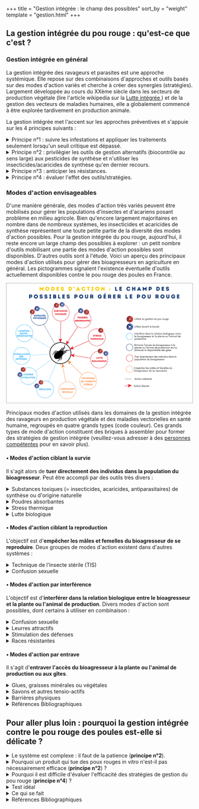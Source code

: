 +++
title = "Gestion intégrée : le champ des possibles"
sort_by = "weight"
template = "gestion.html"
+++

## La gestion intégrée du pou rouge : qu'est-ce que c'est ?
### Gestion intégrée en général

La gestion intégrée des ravageurs et parasites est une approche systémique. Elle repose sur des combinaisons d'approches et outils basés sur des modes d'action variés et cherche à créer des synergies (stratégies). Largement développée au cours du XXème siècle dans les secteurs de production végétale (lire l'article wikipedia sur la <a href="https://fr.wikipedia.org/wiki/Lutte_int%C3%A9gr%C3%A9e" class="external_link"> Lutte intégrée </a>) et de la gestion des vecteurs de maladies humaines, elle a globalement commencé à être explorée tardivement en production animale.

La gestion intégrée met l'accent sur les approches préventives et s'appuie sur les 4 principes suivants :

<details  class="gestion">
    <summary>Principe n°1 : suivre les infestations et appliquer les traitements seulement lorsqu'un seuil critique est dépassé.</summary>

Peut être partiellement appliqué grâce aux protocoles de suivi des infestations disponibles ici (fiches techniques pdf Mitecontrol [piège](/doc/Guide_controle_durable_des_poux.pdf) et [biologie](/doc/Guide_biologie_du_pou_rouge.pdf)). Les suivis par piégeage permettent de déterminer la présence ou non des acariens dans le bâtiment et d'évaluer approximativement l'évolution de l'infestation. Nous ne proposons pas de seuil critique car la dynamique démographique du pou rouge alterne des phases de latence très discrètes et des pullulations très brutales : dès lors que des poux rouges sont présents dans le bâtiment, ils peuvent se multiplier très rapidement et atteindre rapidement un niveau d'infestation critique en 15 jours

</details>

<details  class="gestion">
    <summary>Principe n°2 : privilégier les outils de gestion alternatifs (biocontrôle au sens large) aux pesticides de synthèse et n'utiliser les insecticides/acaricides de synthèse qu'en dernier recours. </summary>

Nécessite le développement d'outils de biocontrôle au sens large et de stratégies les combinant. C'est l'objet principal de cette partie de notre site web. Le [biocontrôle](https://agriculture.gouv.fr/quest-ce-que-le-biocontrole) est un ensemble d'outils mettant en œuvre divers mécanismes impliqués dans les interactions entre les espèces dans le milieu naturel : lutte biologique par des ennemis naturels (ex. coccinelles prédatrices de pucerons ou bactéries pathogènes pour des insectes), médiateurs chimiques (attractants et répulsifs), substances insecticides / acaricides d'origine naturelles (plantes, minéraux …). Du fait de la complexité intrinsèque des (agro)écosystèmes, des études conséquentes, avec séquences tentatives-échecs successives, sont nécessaires avant de parvenir à des solutions satisfaisantes. Contre le pou rouge des poules, plusieurs modes d'action ont été explorés et parfois développés au cours du XXIème siècle ([frise chronologique en pdf](/doc/Frise_chronologique_simplifiee.pdf)). 

</details>

<details  class="gestion">
    <summary>Principe n°3 : anticiper les résistances.</summary>

Nécessite des études sur les résistances aux outils alternatifs aux acaricides de synthèse : des travaux ont démontré l'émergence de résistances à des outils de biocontrôle chez d'autres bioagresseurs, cela reste à étudier chez le pou rouge. Des travaux ont par ailleurs démontré une prévalence non négligeable de résistances à des acaricides de synthèse anciens (pyréthinoïdes) chez le pou rouge.  

</details>

<details  class="gestion">
    <summary>Principe n°4 : évaluer l'effet des outils/stratégies. </summary>

Nécessite des études sur les résistances aux outils alternatifs aux acaricides de synthèse : des travaux ont démontré l'émergence de résistances à des outils de biocontrôle chez d'autres bioagresseurs, cela reste à étudier chez le pou rouge. Des travaux ont par ailleurs démontré une prévalence non négligeable de résistances à des acaricides de synthèse anciens (pyréthinoïdes).  

</details>


### Modes d'action envisageables 

D'une manière générale, des modes d'action très variés peuvent être mobilisés pour gérer les populations d'insectes et d'acariens posant problème en milieu agricole. Bien qu'encore largement majoritaires en nombre dans de nombreux systèmes, les insecticides et acaricides de synthèse représentent une toute petite partie de la diversité des modes d'action possibles. Pour la gestion intégrée du pou rouge, aujourd'hui, il reste encore un large champ des possibles à explorer : un petit nombre d'outils mobilisant une partie des modes d'action possibles sont disponibles. D'autres outils sont à l'étude. 
Voici un aperçu des principaux modes d'action utilisés pour gérer des bioagresseurs en agriculture en général. Les pictogrammes signalent l'existence éventuelle d'outils actuellement disponibles contre le pou rouge des poules en France. 


<div class="img_largeur_max">

![Schéma des modes d'actions pour gérer le pou rouge](/img/champs_ds_poss.webp)

Principaux modes d'action utilisés dans les domaines de la gestion intégrée des ravageurs en production végétale et des maladies vectorielles en santé humaine, regroupés en quatre grands types (code couleur). Ces grands types de mode d'action constituent des briques à assembler pour former des stratégies de gestion intégrée (veuillez-vous adresser à des [personnes compétentes](/ressources#conseil) pour en savoir plus).

</div>


#### &#8226; Modes d'action ciblant la survie 

Il s'agit alors de **tuer directement des individus dans la population du bioagresseur**. Peut être accompli par des outils très divers :

<details  class="gestion">
    <summary>Substances toxiques (= insecticides, acaricides, antiparasitaires) de synthèse ou d'origine naturelle</summary> 

Les insecticides, acaricides et antiparasitaires de synthèse appartiennent à différentes familles chimiques (pyréthrinoïdes, organophosphorés, isoxolazines, …). Ceux d'origine naturelle soit sont produits par des plantes, champignons ou bactéries, soit sont des substances minérales (ex. anciennement arsenic). 

> Contre le pou rouge des poules, des substances de synthèse sont soit pulvérisées dans le bâtiment, soit mélangées à l'eau de boisson des poules et une substance produite par des bactéries est pulvérisée (spinosad).

</details>

<details  class="gestion">
    <summary> Poudres absorbantes</summary> 

Les produits à base de silice contiennent principalement du dioxyde de silicium (SiO2) comme substance active. Le dioxyde de silicium absorbe le film lipidique de l'épicuticule des insectes et acariens essentiel au maintien de leur humidité interne grâce au caractère absorbant des particules. Cela entraîne leur mort par dessiccation. 

<div class="notes">

Note : Il existe des silices synthétiques et naturelles. Les produits synthétiques ne contiennent que du dioxyde de silicium amorphe ; les produits naturels (terre de diatomée) contiennent du dioxyde de silicium amorphe ainsi qu'une petite quantité (<1%) de dioxyde de silicium cristallin.

</div>

> Contre le pou rouge des poules, des poudres de silice de synthèse ou d'origine naturelle (terre de diatomées) sont utilisées par pulvérisation liquide ou saupoudrage. La pulvérisation projette une suspension aqueuse de poudre de silice, qui sèche sur les supports et forme ainsi une couche poudreuse continue.
> 
</details>


<details  class="gestion">
    <summary> Stress thermique </summary> 

La plupart des insectes et acariens supportent très mal les chocs thermiques chauds. En outre, le pou rouge des poules survit assez peu à des températures prolongées >40°C.
> Contre le pou rouge, des systèmes mobiles permettent d'installer temporairement des structures qui chauffent l'intérieur des bâtiments de manière à ce que les points les plus froids atteignent 45°C pendant quelques jours durant le vide sanitaire.

</details>

<details  class="gestion">
    <summary> Lutte biologique </summary> 

La lutte biologique s'appuie sur l'adage : « l'ennemi de mon ennemi est mon ami… ». Les ennemis naturels des bioagresseurs sont leurs prédateurs ou leurs pathogènes : divers insectes, araignées ou acariens se nourrissent d'autres invertébrés et des champignons, bactéries ou virus pathogènes leur causent des maladies. Ces ennemis naturels constituent des « auxiliaires ». On distingue trois grands types de lutte biologique :

> **a.** En lutte biologique par acclimatation, on inocule des ennemis naturels initialement absents du milieu, transférés depuis d'autres milieux, que l'on cherche à installer durablement. Cela concerne généralement des bioagresseurs nouvellement arrivés dans un système ou dans une aire géographique (invasion en cours). 

> **b.** En lutte biologique par augmentation, on procède à des introductions massives d'ennemis naturels, produits par élevage de masse, qui viennent augmenter l'activité des ennemis naturellement présents dans le milieu.

> **c.** En lutte biologique par conservation, on favorise les ennemis naturels du bioagresseur spontanément présents dans le milieu 

> Plusieurs espèces d'acariens, d'autres arachnides et d'insectes prédateurs se développent spontanément dans les bâtiments de pondeuses, mais aucune action régulatrice n'a été détectée malgré des expérimentations menées à différentes échelles : la lutte biologique par conservation semble assez peu pertinente à ce jour. Dans le cadre de la lutte biologique par augmentation, des acariens prédateurs sont élevés en masse et commercialisés pour introduction massive dans les bâtiments de pondeuses. 

<div class="notes">

Note : Le pou rouge des poules étant présent en France et dans les élevages de volailles depuis très longtemps, il n'est pas concerné par la lutte biologique par acclimatation. 

</div>

</details>

#### &#8226; Modes d'action ciblant la reproduction 

L'objectif est d'**empêcher les mâles et femelles du bioagresseur de se reproduire**. Deux groupes de modes d'action existent dans d'autres systèmes :

<details  class="gestion">
    <summary> Technique de l'insecte stérile (TIS) </summary> 

La TIS consiste à réaliser des lâchers massifs de bioagresseurs mâles stérilisés. Par un phénomène de compétition avec les mâles sauvages fertiles, les mâles lâchés dont les accouplements ne produisent pas de descendance, limitent la fécondation des femelles. Cette technique nécessite l'élevage en masse du bioagresseur et la stérilisation (généralement par radiations) et la séparation des mâles (il ne faut pas relâcher de femelles). A ce jour, la TIS a été appliquée uniquement à des bioagresseurs insectes (d'où le nom), soit ravageurs de plantes, soit vecteurs de maladies humaines (moustiques, mouches tsé-tsé).

> À ce jour, la technique n'a pas été explorée contre le pou rouge. Une étude fondamentale a mesuré les effets de rayons gamma sur sa longévité et sa fécondité. Mais pour déterminer si une "Technique de l'Acarien Stérile" (TAS) pourrait être envisagée pour la gestion du pou rouge, non seulement des études fines sur la biologie de sa reproduction et l'effet de différents types et doses de rayonnements sont nécessaires, mais encore des verrous techniques majeurs sont à lever : mettre au point une technique pour distinguer les sexes sur individus vivants (on sait distinguer les sexes sur individus morts ; cela est très difficile sur les vivants, impossible sur un grand nombre d'individus) & élaborer un protocole d'élevage de masse de pou rouge efficace, sécurisé et conforme aux règles éthiques.

 </details>

<details  class="gestion">
    <summary> Confusion sexuelle </summary> 

Le principe de la technique est de perturber la phase de rapprochement des bioagresseurs mâles et femelles par émission de phéromones synthétiques en grande quantité. Ces phéromones sont des odeurs qui imitent la substance naturelle émise par la femelle pour attirer le mâle. Dans l'atmosphère saturée en phéromone, les mâles sont incapables de localiser les femelles et les accouplements sont moins nombreux, la descendance produite est par conséquent réduite. Elle est surtout utilisée pour gérer des lépidoptères ravageurs de plantes.

> La technique de la confusion sexuelle n'a jamais été explorée à ce jour pour gérer le pou rouge des poules. Pour déterminer si elle est envisageable, il faudrait dans un premier temps voir si et comment une phéromone participe à la rencontre des sexes chez le pou rouge (à notre connaissance, aucune étude n'a exploré ces aspects). Le cas échéant, il faudrait ensuite la caractériser chimiquement pour la reproduire, réaliser des expérimentations pour vérifier qu'elle affecte bien la rencontre des sexes et a bien des conséquences sur la dynamique de populations du pou rouge.

</details>


#### &#8226; Modes d'action par interférence 

L'objectif est d'**interférer dans la relation biologique entre le bioagresseur et la plante ou l'animal de production**. Divers modes d'action sont possibles, dont certains à utiliser en combinaison :

<details  class="gestion">
    <summary> Confusion sexuelle </summary> 

- **Répulsifs.**
Il est parfois possible de décourager le bioagresseur de contacter la plante ou l'animal de production en utilisant une substance répulsive, c'est-à-dire une odeur (ou un goût) qui provoque chez le bioagresseur un comportement de fuite. Une difficulté majeure est la conception spatiale de l'usage de l'outil, qui doit induire chez le bioagresseur un comportement de fuite à distance de la proie ou hôte, ou une répugnance à utiliser les gîtes appropriés. Sachant que le bioagresseur peut s'habituer rapidement à une odeur répulsive, répandre un répulsif partout dans un système n'a pas beaucoup de sens (le bioagresseur ne peut rien fuir au final). Les stratégies « push-pull » (pousser-tirer) combinent un répulsif positionné de manière à repousser le bioagresseur (« push », au moyen du répulsif) loin de la plante ou l'animal de production et un leurre attractif (voir ci-dessous) l'attirant (« pull ») ailleurs.
> Certains compléments alimentaires à base de plantes sont additionnés à l'aliment ou l'eau de boisson des poules afin de rendre l'odeur globale de la poule répulsive vis-à-vis du pou rouge des poules. 

 </details>

<details  class="gestion">
    <summary> Leurres attractifs </summary> 

Des signaux odorants, visuels, voire thermiques, peuvent attirer le bioagresseur vers des zones bien identifiées et le détourner de la plante ou de l'animal de production. Des odeurs synthétiques peuvent mimer des odeurs naturelles : les kairomones, odeurs émises par les plantes ou animaux hôtes qui attirent les herbivores ou les microprédateurs hématophages (respectivement), les phéromones d'agrégations, substances produites par les congénères et favorisant leur regroupement dans des gîtes appropriés... Des sources de chaleur peuvent détourner les insectes et acariens hématophages au cours de leur recherche d'hôtes à sang chaud. 

Généralement, les leurres attractifs sont associés avec un mode d'action de type 1 ou de type 4 dans des stratégies « Attract & Kill » : on attire le bioagresseur dans un piège qui le tue (électrisation, substance toxique) ou le retient définitivement (ex. glue). La finalité des systèmes « Attract & Kill » peut-être la réduction des populations du bioagresseur en les tuant massivement dans les pièges (principe n°2), ou bien le suivi des infestations en maximisant les chances de piéger des bioagresseurs pour les détecter précocement (principe n°1 de la gestion intégrée). On peut associer des pièges « Attract & Kill » à un répulsif dans le cadre de stratégies « Push-pull » (voir plus haut).  

> Les poux rouges étant aveugles, il n'est pas pertinent d'envisager des leurres visuels. Quelques travaux en cours ou passés se sont intéressés à l'usage de kairomones ou d'autres substances pour appâter des pièges destinés au pou rouge des poules, mais à notre connaissance rien n'est disponible à ce jour. Note : il est difficile de retenir simplement l'acarien au moyen de glue ou d'huile car il sonde continuellement le substrat sur lequel il marche avec ses tarses avant et recule immédiatement lorsqu'il détecte la matière.

 </details>

<details  class="gestion">
    <summary> Stimulation des défenses </summary> 

Contrairement aux autres outils listés ici, les outils de stimulation des défenses naturelles sont beaucoup plus développés dans le domaine de la production animale que de la production végétale : des vaccins sont administrés à l'animal de manière à provoquer son immunité protectrice et durable en stimulant la production d'anticorps. De nombreux vaccins sont disponibles pour gérer des bioagresseurs de type microorganismes en élevage (maladies bactériennes ou virales). En revanche, il existe à ce jour très peu de vaccins contre des bioagresseurs de type insectes ou acariens (un vaccin contre une espèce de tique).

> De nombreuses études passées ou en cours recherchent des antigènes candidats pour développer un vaccin contre le pou rouge.  En attendant d'y parvenir, un autovaccin a été mis au point et utilisé au Royaume-Uni (non autorisé en France) : préparé à partir de poux rouges prélevés spécifiquement dans l'élevage à traiter, il est administré par injection intra-musculaire.  

 </details>

<details  class="gestion">
    <summary> Races résistantes </summary> 

Certaines variétés végétales cultivées ou races animales élevées se trouvent être plus résistantes à certains bioagresseurs que d'autres, soit parce qu'elles ont été sélectionnées pour cela, soit par hasard. Par exemple, il existe en Afrique des races locales de bovins tolérantes à la trypanosomose (maladie transmise par les mouches tsé-tsé) et des lapins résistants à la myxomatose ont pu être sélectionnés.

> A ce jour, à notre connaissance, aucune race de poule n'a été identifiée comme particulièrement résistante au pou rouge des poules.

</details>





#### &#8226; Modes d'action par entrave 

Il s'agit d'**entraver l'accès du bioagresseur à la plante ou l'animal de production ou aux gîtes**.

<details  class="gestion">
    <summary>Glues, graisses minérales ou végétales</summary>

Glues et graisses permettent de former des barrières physiques infranchissables par les insectes sans ailes et les acariens. Leur action est principalement mécanique, par leur affinité forte avec la cuticule : la surface du corps de l'insecte ou de l'acarien est plus ou moins envahie par capillarité, cela réduit la liberté de mouvements des pattes et peut obturer les orifices respiratoires. Selon la localisation et le mode d'application de ces matières, on peut ainsi entraver l'accès des bioagresseurs qui ne vivent pas sur l'hôte (microprédateurs; voir [le saviez-vous ?](https://pourougepoule.fr/connaissance) n°[1](https://pourougepoule.fr/connaissance#slide_idr-1)) à la plante ou l'animal de production et limiter l'accroissement de leurs populations. Introduire dans les microhabitats des matières gênant les allées et venues des bioagresseurs peut limiter l'espace disponible pour le développement de leurs populations.  

> L'application d'huiles ou de graisses plus épaisses à l'aide d'un pinceau ou directement dans les interstices où s'accumulent les poux rouges (identifiables même après leur départ par les traces de fientes persistantes; voir la question : [Comment savoir s'il y a des poux rouges dans le bâtiment / poulailler ?](https://pourougepoule.fr/faq#faq-10)), vise à dissuader les poux rouges de s'accumuler dans les zones traitées. On en applique notamment dans les parties des structures portant les perchoirs et dans les interstices entre les caillebotis en élevages au sol. Des applications répétées sont généralement nécessaires car, avec le temps, l'accumulation de poussière forme une pellicule qui permet aux acariens de marcher sur les substances sans effet néfaste et de s'installer à nouveau.  

</details>

<details  class="gestion">
    <summary>Savons et autres tensio-actifs </summary>

L'application de savons purs (ex. savon noir) peut jouer un rôle similaire au glues et graisses. En outre, des lavages à l'eau savonneuse permettent aussi d'éliminer mécaniquement une partie des populations de bioagresseurs (ex. lavage de feuilles d'arbres pour éliminer des pucerons).

> L'application de savon noir pur peut aussi être réalisée comme décrit plus haut pour les huiles et autres graisses pour gérer le pou rouge. En outre, l'ajout de savon à l'eau de lavage durant le vide sanitaire contribue à réduire temporairement la population de poux rouges par élimination mécanique tout en favorisant leur noyade (abaissement de la tension de surface de l'eau permettant son entrée dans les orifices respiratoires).

</details>

<details  class="gestion">
    <summary>Barrières physiques </summary>

- Structures infranchissables : moustiquaires et autres filets  
> Rien de tel contre le pou rouge à notre connaissance. 

- Structures électrifiées : Il existe des clôtures électriques permettent d'exclure les renards et autres mammifères prédateurs de volailles ainsi que des désinsectiseurs électriques pour électriser les insectes volants (mouches, moustiques). 
> Un perchoir électrifié a été conçu aux Pays-Bas pour empêcher les acariens d'accéder aux poules perchées (les acariens qui cherchent à les atteindre en grimpant sur le perchoir sont électrisés). Il doit être intégré à la structure interne du bâtiment.  

</details>

<details class="gestion">
    <summary class="gestion-bib">Références Bibliographiques </summary>

<!-- XXX -->

</details>

## Pour aller plus loin : pourquoi la gestion intégrée contre le pou rouge des poules est-elle si délicate ?

<details  class="gestion">
    <summary>Le système est complexe : il faut de la patience (<strong>principe n°2</strong>). </summary>

De nombreuses solutions prometteuses se heurtées et se heurtent à des échecs récurrents. Ces difficultés ne sont pas si surprenantes : l'écosystème des poulaillers, même s'il paraît simplifié comparé à des écosystèmes naturels, héberge une diversité d'êtres vivants, en plus des poules, des poux rouges et des mouches : des dizaines d'espèces d'insectes et d'acariens, de nématodes, de protozoaires, de champignons microscopiques ont été recensées dans les bâtiments de pondeuses (voire un [poster scientifique](/doc/POSTER_SFE2_2018_RENNES.pdf) et une [notice explicative](/doc/notice_adnE.pdf) des techniques d'ADN environnementale), sans compter les bactéries et virus. La plupart de ces organismes n'ont pour la plupart pas d'impact négatif sur les poules ni les hommes. Certains ont sans doute des effets positifs. Mais ce qui est certain, c'est que leurs interactions sont innombrables et globalement méconnues. La réponse du pou rouge aux différentes pratiques de gestion est nécessairement affectée par la complexité du système. En comprendre les bases fondamentales est nécessaire pour progresser sur le plan opérationnel : cela demande de la recherche, donc du monde et du temps.

</details>

<details  class="gestion">
    <summary>Pourquoi un produit qui tue des poux rouges in vitro n'est-il pas nécessairement efficace (<strong>principe n°2</strong>) ? </summary>

Pour qu'une stratégie de gestion puisse être considérée comme efficace, elle doit empêcher ou limiter le développement des populations de pou rouge et se traduire par une réduction ou une élimination des dégâts. La dynamique démographique du pou rouge est généralement très discrète en début de la bande et s'accélère de manière exponentielle au bout de quelques mois (pullulation) (cf [le saviez-vous ?](https://pourougepoule.fr/connaissance) n°[1](https://pourougepoule.fr/connaissance#slide_idr-3)). Des pullulations équivalentes à celles atteintes en élevage ont été obtenues en conditions contrôlées et de manière répétée à partir de l'équivalent d'un tout petit agrégat (voir figure ci-dessous).  

<div class="img_largeur_max">

<img src="/img/evol_pop_pou.webp" alt="Courbe qui décrit l'évolution très rapide des populations de pou rouge. À partir de 200 femelles on obtient 444 774 poux en 40 jours." style ="margin:auto; max-width:90%;">

Au laboratoire, des lots de 200 femelles adultes de poux rouges (équivalents à des agrégats d'environ 1 cm de diam.) ont été inoculés dans plusieurs dizaines d'isolateurs étanches aux acariens hébergeant chacun une petite poule (mésocosmes clos). Après différents nombres de semaines, la poule a été retirée, les acariens ont été extraits de chaque isolateur et comptés. Le graphique ci-dessus montre le nombre moyen de poux rouges obtenus à partir de 200 femelles adultes en axe vertical après les durées indiquées en axe horizontal. De même, l'inoculation de 3 poux rouges dans un poulailler expérimental hébergeant 5 poules a permis le développement d'une population pullulante (nombreux agrégats visibles un peu partout) en moins de 4 mois.

</div>

Il est fréquent de se heurter à l'inefficacité d'outils de gestion dont le mode d'action est pourtant avéré. Aucune solution ne touche absolument tous les poux rouges dans le poulailler et il suffit d'un petit nombre d'individus pour qu'une population énorme se développe après quelques mois. C'est pourquoi tuer des individus ne suffit souvent pas à éviter les pullulations de pou rouge.

Les raisons en sont multiples, voici les principales :

- à l'échelle du bâtiment, la répartition spatiale des poux rouges est très hétérogène, aucune intervention ne peut porter sur l'ensemble du bâtiment de manière homogène

- localement, les produits pulvérisés à faible rémanence ne touchent qu'une petite partie de la population de pou rouge, car une grande partie demeure accumulée dans les interstices (cf [le saviez-vous ?](https://pourougepoule.fr/connaissance) n°[1](https://pourougepoule.fr/connaissance#slide_idr-1))

- à l'échelle de la population de pou rouge, tous les individus ne vont pas manger en même temps, ce qui empêche les antiparasitaires administrés par l'eau de boisson de toucher tous les acariens. Même si les poux rouges en jeûne depuis plusieurs jours sont en général affamés, certains demeurent en jeûne durant des semaines malgré la présence de poules.

- les prédateurs mangent rarement la totalité de la population de proies, peuvent manger d'autres proies présentes dans le bâtiment (acariens de la poussière) et sont souvent aussi charognards (ils peuvent tirer de l'énergie des cadavres de proie, qu'ils ne tuent pas).

</details>

<details  class="gestion">
    <summary>Pourquoi il est difficile d'évaluer l'efficacité des stratégies de gestion du pou rouge (<strong>principe n°4</strong>) ? </summary>


Le mode d'action d'un outil de gestion peut être évalué sur des individus poux rouges (ex. observation de la prédation par des acariens prédateurs sur des poux rouges, de la mortalité induite par le contact avec un acaricide, du comportement de répulsion vis-à-vis d'une substance …). L'efficacité doit par nature être évaluée au moins à l'échelle des populations de bioagresseur, car un effet avéré sur des individus (même sur beaucoup d'individus) ne se traduit pas nécessairement par un effet sur la population infestante (voir plus haut). 
Un outil de gestion (traitement) efficace contre le pou rouge doit limiter les effets néfastes de la présence de l'acarien sur le bien-être et la santé des poules, ainsi que sur la production. Pour faire véritablement la preuve de l'efficacité, il faudrait montrer que le traitement augmente le bien-être, la santé des poules et/ou la production. Comme ces paramètres sont difficiles à mesurer et répondent généralement au traitement avec des temps de retard importants, il est très délicat de les utiliser pour établir l'efficacité. On cherche plutôt à vérifier que le traitement réduit la taille des populations du pou rouge (infestation), considérant que, par un effet cascade, cela augmentera les paramètres ci-dessus. 

</details>

<details  class="gestion">
    <summary>Test idéal</summary>

Pour voir si un traitement réduit la taille de la population du pou rouge, il faut voir si la variation due au traitement est non seulement une baisse systématique, mais aussi une baisse supérieure à la variation naturelle. Pour éviter de confondre les effets du hasard et ceux du traitement, il faut pouvoir mesurer la variation naturelle. L'idéal serait de comparer plusieurs bâtiments exactement identiques, avec une infestation initiale exactement identique (même nombre d'acariens aux mêmes endroits au début). Le traitement serait appliqué dans la moitié des bâtiments et les autres seraient maintenus sans traitement (témoins de la variation naturelle). Un suivi rigoureux de la taille de la population de poux rouges serait réalisé dans chaque bâtiment. Cela est impossible dans « la vraie vie », c'est-à-dire dans les bâtiments d'élevage fonctionnels, car on ne peut jamais s'assurer d'avoir une infestation initiale comparable entre les bâtiments. Pour cela il faudrait d'une part posséder un moyen d'élimination complète du pou rouge (ce qui manifestement n'existe pas à ce jour, sauf à brûler le bâtiment et le reconstruire), d'autre part, introduire volontairement des poux rouges et maintenir des bâtiments sans traitement (témoins), ce qui pose des problèmes d'éthique et de production. 
Par conséquent, ce type de démarche n'est pas applicable en dehors de contextes expérimentaux stricts. L'équipe de L. Roy a développé des systèmes expérimentaux spécifiques, nommés mésocosmes clos qui permettent d'atteindre ces standards dans des conditions intermédiaires entre laboratoire et terrain : ces unités, validées par un comité d'éthique, sont étanches aux acariens et permettent d'héberger, nourrir et abreuver des poules individuelles, en présence d'inoculums d'acariens contrôlés. Plusieurs dizaines d'exemplaires exactement identiques permettent de mesurer la variation naturelle de l'évolution de la taille des populations de poux rouges en fonction de traitements divers dans des environnements mimant les écosystèmes de poulailler. Leur usage cependant nécessite de mobiliser une équipe spécialisée et des locaux spécifiques.

</details>

<details  class="gestion">
    <summary>Ce qui se fait</summary>

Faute de pouvoir conduire des expérimentations contrôlées en contexte d'élevage, on conduit généralement des quasi-expérimentations en comparant des indicateurs du niveau d'infestation avant et après le traitement. Des pièges et autres outils de suivi des populations de poux rouges sont disponibles pour usage dans les élevages (fiches techniques pdf Mitecontrol [piège](/doc/Guide_controle_durable_des_poux.pdf) et [biologie](/doc/Guide_biologie_du_pou_rouge.pdf)). Mais mesurer une baisse des valeurs relevées (nombre de poux rouges piégés ou autres) dans un bâtiment d'élevage après un traitement comparées aux valeurs relevées avant ne suffit à en établir l'efficacité. Une baisse du nombre de poux piégés ou d'agrégats visibles peut être due aux fluctuations typiques des pullulations de poux rouges (hausses et des baisses successives du nombre d'individus vivants dans le bâtiment) et aux variations dans la fréquentation des pièges (les poux rouges ont plus ou moins tendance à entrer dans les pièges) dues à une grande diversité de facteurs. Et comme la distribution spatiale des agrégats invisibles de poux rouges est considérablement hétérogène, une baisse locale du nombre de poux dans une dizaine de pièges placés à différents endroits du bâtiment n'exclut pas du tout la présence de foyers en développement ailleurs dans le bâtiment (théoriquement il faudrait suivre des centaines de pièges pour estimer l'infestation d'un bâtiment). 

Réaliser le traitement testé plusieurs fois successives dans un bâtiment donné et observer systématiquement des baisses du nombre de poux piégés juste après l'intervention et supérieures aux baisses relevées entre les interventions permet de réunir des indices de l'efficacité du traitement. Cela implique des suivis très réguliers sur plusieurs bandes successives avec plusieurs relevés successifs avant et après chacune des applications de traitement. Et il est fortement recommandé de réaliser ces quasi-expérimentations de type avant/après dans plusieurs exploitations différentes. Très chronophages et contraignantes, ces démarches d'évaluation sont rarement réalisées dans leur totalité. C'est pourquoi, l'efficacité véritable de la plupart des traitements est relativement mal connue. Il est fréquent de croire à tort qu'un traitement marche parce que l'on a mesuré une baisse du nombre de poux piégés lors d'un ou deux essais. Cela est d'autant plus vrai pour les stratégies de gestion intégrée, qui reposent sur des combinaisons d'outils et sont par nature très fastidieuses à tester.

</details>

<details  class="gestion">
     <summary class="gestion-bib">Références Bibliographiques </summary>

<!-- XXX -->

</details>




